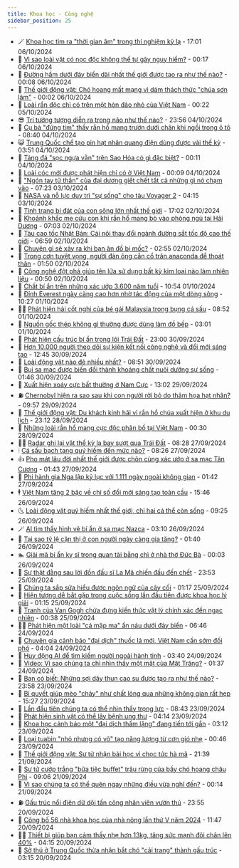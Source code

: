 ```yaml
---
title: Khoa học - Công nghệ
sidebar_position: 25
---
```


<!-- dantri-khoa-hoc-cong-nghe:START -->
- 🪄 [Khoa học tìm ra &quot;thời gian âm&quot; trong thí nghiệm kỳ lạ](https://dantri.com.vn/khoa-hoc-cong-nghe/khoa-hoc-tim-ra-thoi-gian-am-trong-thi-nghiem-ky-la-20241006031904995.htm) - 17:01 06/10/2024
- 🤭 [Vì sao loài vật có nọc độc không thể tự gây nguy hiểm?](https://dantri.com.vn/khoa-hoc-cong-nghe/vi-sao-loai-vat-co-noc-doc-khong-the-tu-gay-nguy-hiem-20241004115753226.htm) - 00:17 06/10/2024
- 🐻 [Đường hầm dưới đáy biển dài nhất thế giới được tạo ra như thế nào?](https://dantri.com.vn/khoa-hoc-cong-nghe/duong-ham-duoi-day-bien-dai-nhat-the-gioi-duoc-tao-ra-nhu-the-nao-20241003130554229.htm) - 00:08 06/10/2024
- 🥰 [Thế giới động vật: Chó hoang mất mạng vì dám thách thức &quot;chúa sơn lâm&quot;](https://dantri.com.vn/khoa-hoc-cong-nghe/the-gioi-dong-vat-cho-hoang-mat-mang-vi-dam-thach-thuc-chua-son-lam-20241006033846915.htm) - 00:02 06/10/2024
- 🥳 [Loài rắn độc chỉ có trên một hòn đảo nhỏ của Việt Nam](https://dantri.com.vn/khoa-hoc-cong-nghe/loai-ran-doc-chi-co-tren-mot-hon-dao-nho-cua-viet-nam-20241005024558594.htm) - 00:22 05/10/2024
- 😎 [Trí tưởng tượng diễn ra trong não như thế nào?](https://dantri.com.vn/khoa-hoc-cong-nghe/tri-tuong-tuong-dien-ra-trong-nao-nhu-the-nao-20241005025910328.htm) - 23:56 04/10/2024
- 🎡 [Cụ bà &quot;đứng tim&quot; thấy rắn hổ mang trườn dưới chân khi ngồi trong ô tô](https://dantri.com.vn/khoa-hoc-cong-nghe/cu-ba-dung-tim-thay-ran-ho-mang-truon-duoi-chan-khi-ngoi-trong-o-to-20241004145818862.htm) - 08:40 04/10/2024
- 😺 [Trung Quốc chế tạo pin hạt nhân quang điện dùng được vài thế kỷ](https://dantri.com.vn/khoa-hoc-cong-nghe/trung-quoc-che-tao-pin-hat-nhan-quang-dien-dung-duoc-vai-the-ky-20241004093430720.htm) - 03:51 04/10/2024
- 🌋 [Tảng đá &quot;sọc ngựa vằn&quot; trên Sao Hỏa có gì đặc biệt?](https://dantri.com.vn/khoa-hoc-cong-nghe/tang-da-soc-ngua-van-tren-sao-hoa-co-gi-dac-biet-20241003083222040.htm) - 00:11 04/10/2024
- 💯 [Loài cóc mới được phát hiện chỉ có ở Việt Nam](https://dantri.com.vn/khoa-hoc-cong-nghe/loai-coc-moi-duoc-phat-hien-chi-co-o-viet-nam-20241003121659563.htm) - 00:09 04/10/2024
- 🚦 [&quot;Ngón tay tử thần&quot; của đại dương giết chết tất cả những gì nó chạm vào](https://dantri.com.vn/khoa-hoc-cong-nghe/ngon-tay-tu-than-cua-dai-duong-giet-chet-tat-ca-nhung-gi-no-cham-vao-20241002223519246.htm) - 07:23 03/10/2024
- 💼 [NASA và nỗ lực duy trì &quot;sự sống&quot; cho tàu Voyager 2](https://dantri.com.vn/khoa-hoc-cong-nghe/nasa-va-no-luc-duy-tri-su-song-cho-tau-voyager-2-20241003110509138.htm) - 04:15 03/10/2024
- 🐘 [Tình trạng bi đát của con sông lớn nhất thế giới](https://dantri.com.vn/khoa-hoc-cong-nghe/tinh-trang-bi-dat-cua-con-song-lon-nhat-the-gioi-20241002135337457.htm) - 17:02 02/10/2024
- 🤗 [Khoảnh khắc mẹ cứu con khi rắn hổ mang bò vào phòng ngủ tại Hải Dương](https://dantri.com.vn/khoa-hoc-cong-nghe/khoanh-khac-me-cuu-con-khi-ran-ho-mang-bo-vao-phong-ngu-tai-hai-duong-20241002112315305.htm) - 07:03 02/10/2024
- 🎃 [Tàu cao tốc Nhật Bản: Cái nôi thay đổi ngành đường sắt tốc độ cao thế giới](https://dantri.com.vn/khoa-hoc-cong-nghe/tau-cao-toc-nhat-ban-cai-noi-thay-doi-nganh-duong-sat-toc-do-cao-the-gioi-20241002132944674.htm) - 06:59 02/10/2024
- 🚀 [Chuyện gì sẽ xảy ra khi bạn ăn đồ bị mốc?](https://dantri.com.vn/khoa-hoc-cong-nghe/chuyen-gi-se-xay-ra-khi-ban-an-do-bi-moc-20241002081624741.htm) - 02:55 02/10/2024
- 📝 [Trong cơn tuyệt vọng, người đàn ông cắn cổ trăn anaconda để thoát thân](https://dantri.com.vn/khoa-hoc-cong-nghe/trong-con-tuyet-vong-nguoi-dan-ong-can-co-tran-anaconda-de-thoat-than-20241002083925254.htm) - 01:50 02/10/2024
- 🐎 [Công nghệ đột phá giúp tên lửa sử dụng bất kỳ kim loại nào làm nhiên liệu](https://dantri.com.vn/khoa-hoc-cong-nghe/cong-nghe-dot-pha-giup-ten-lua-su-dung-bat-ky-kim-loai-nao-lam-nhien-lieu-20241002073831574.htm) - 00:50 02/10/2024
- 🌊 [Chất bí ẩn trên những xác ướp 3.600 năm tuổi](https://dantri.com.vn/khoa-hoc-cong-nghe/chat-bi-an-tren-nhung-xac-uop-3600-nam-tuoi-20241001103114335.htm) - 10:54 01/10/2024
- 🙉 [Đỉnh Everest ngày càng cao hơn nhờ tác động của một dòng sông](https://dantri.com.vn/khoa-hoc-cong-nghe/dinh-everest-ngay-cang-cao-hon-nho-tac-dong-cua-mot-dong-song-20241001073835252.htm) - 10:27 01/10/2024
- 👨‍🏫 [Phát hiện hài cốt nghi của bé gái Malaysia trong bụng cá sấu](https://dantri.com.vn/khoa-hoc-cong-nghe/phat-hien-hai-cot-nghi-cua-be-gai-malaysia-trong-bung-ca-sau-20241001111240840.htm) - 08:52 01/10/2024
- 👀 [Nguồn gốc thép không gỉ thường được dùng làm đồ bếp](https://dantri.com.vn/khoa-hoc-cong-nghe/nguon-goc-thep-khong-gi-thuong-duoc-dung-lam-do-bep-20240929182248756.htm) - 03:01 01/10/2024
- 🐲 [Phát hiện cấu trúc bí ẩn trong lõi Trái Đất](https://dantri.com.vn/khoa-hoc-cong-nghe/phat-hien-cau-truc-bi-an-trong-loi-trai-dat-20240930072239301.htm) - 23:00 30/09/2024
- 🐲 [Hơn 10.000 người theo dõi sự kiện kết nối công nghệ và đổi mới sáng tạo](https://dantri.com.vn/khoa-hoc-cong-nghe/hon-10000-nguoi-theo-doi-su-kien-ket-noi-cong-nghe-va-doi-moi-sang-tao-20240930165023177.htm) - 12:45 30/09/2024
- 🦍 [Loài động vật nào đẻ nhiều nhất?](https://dantri.com.vn/khoa-hoc-cong-nghe/loai-dong-vat-nao-de-nhieu-nhat-20240929195607177.htm) - 08:51 30/09/2024
- 🌊 [Bụi sa mạc được biến đổi thành khoáng chất nuôi dưỡng sự sống](https://dantri.com.vn/khoa-hoc-cong-nghe/bui-sa-mac-duoc-bien-doi-thanh-khoang-chat-nuoi-duong-su-song-20240930074732877.htm) - 01:46 30/09/2024
- 🤩 [Xuất hiện xoáy cực bất thường ở Nam Cực](https://dantri.com.vn/khoa-hoc-cong-nghe/xuat-hien-xoay-cuc-bat-thuong-o-nam-cuc-20240929181433269.htm) - 13:02 29/09/2024
- ⛽️ [Chernobyl hiện ra sao sau khi con người rời bỏ do thảm họa hạt nhân?](https://dantri.com.vn/khoa-hoc-cong-nghe/chernobyl-hien-ra-sao-sau-khi-con-nguoi-roi-bo-do-tham-hoa-hat-nhan-20240929165705958.htm) - 09:57 29/09/2024
- 🫶 [Thế giới động vật: Du khách kinh hãi vì rắn hổ chúa xuất hiện ở khu du lịch](https://dantri.com.vn/khoa-hoc-cong-nghe/the-gioi-dong-vat-du-khach-kinh-hai-vi-ran-ho-chua-xuat-hien-o-khu-du-lich-20240929040411217.htm) - 23:12 28/09/2024
- 🙉 [Những loài rắn hổ mang cực độc phân bố tại Việt Nam](https://dantri.com.vn/khoa-hoc-cong-nghe/nhung-loai-ran-ho-mang-cuc-doc-phan-bo-tai-viet-nam-20240927161311239.htm) - 00:30 28/09/2024
- 👨‍🏫 [Radar ghi lại vật thể kỳ lạ bay sượt qua Trái Đất](https://dantri.com.vn/khoa-hoc-cong-nghe/radar-ghi-lai-vat-the-ky-la-bay-suot-qua-trai-dat-20240927145047689.htm) - 08:28 27/09/2024
- 🕯 [Cá sấu bạch tạng quý hiếm đến mức nào?](https://dantri.com.vn/khoa-hoc-cong-nghe/ca-sau-bach-tang-quy-hiem-den-muc-nao-20240927151726468.htm) - 08:26 27/09/2024
- 👍 [Pho mát lâu đời nhất thế giới được chôn cùng xác ướp ở sa mạc Tân Cương](https://dantri.com.vn/khoa-hoc-cong-nghe/pho-mat-lau-doi-nhat-the-gioi-duoc-chon-cung-xac-uop-o-sa-mac-tan-cuong-20240927083034171.htm) - 01:43 27/09/2024
- 🧠 [Phi hành gia Nga lập kỷ lục với 1.111 ngày ngoài không gian](https://dantri.com.vn/khoa-hoc-cong-nghe/phi-hanh-gia-nga-lap-ky-luc-voi-1111-ngay-ngoai-khong-gian-20240927075836639.htm) - 01:42 27/09/2024
- 🕴 [Việt Nam tăng 2 bậc về chỉ số đổi mới sáng tạo toàn cầu](https://dantri.com.vn/khoa-hoc-cong-nghe/viet-nam-tang-2-bac-ve-chi-so-doi-moi-sang-tao-toan-cau-20240926223231281.htm) - 15:46 26/09/2024
- 🌜 [Loài động vật quý hiếm nhất thế giới, chỉ hai cá thể còn sống](https://dantri.com.vn/khoa-hoc-cong-nghe/loai-dong-vat-quy-hiem-nhat-the-gioi-chi-hai-ca-the-con-song-20240926160636867.htm) - 09:25 26/09/2024
- 🪄 [AI tìm thấy hình vẽ bí ẩn ở sa mạc Nazca](https://dantri.com.vn/khoa-hoc-cong-nghe/ai-tim-thay-hinh-ve-bi-an-o-sa-mac-nazca-20240926095628024.htm) - 03:10 26/09/2024
- 🎃 [Tại sao tỷ lệ cận thị ở con người ngày càng gia tăng?](https://dantri.com.vn/khoa-hoc-cong-nghe/tai-sao-ty-le-can-thi-o-con-nguoi-ngay-cang-gia-tang-20240925095913613.htm) - 01:40 26/09/2024
- 🏊 [Giải mã bí ẩn kỵ sĩ trong quan tài bằng chì ở nhà thờ Đức Bà](https://dantri.com.vn/khoa-hoc-cong-nghe/giai-ma-bi-an-ky-si-trong-quan-tai-bang-chi-o-nha-tho-duc-ba-20240925233940967.htm) - 00:03 26/09/2024
- 🔭 [Sự thật đằng sau lời đồn đấu sĩ La Mã chiến đấu đến chết](https://dantri.com.vn/khoa-hoc-cong-nghe/su-that-dang-sau-loi-don-dau-si-la-ma-chien-dau-den-chet-20240925233330130.htm) - 23:53 25/09/2024
- 🤭 [Chúng ta sắp sửa hiểu được ngôn ngữ của cây cối](https://dantri.com.vn/khoa-hoc-cong-nghe/chung-ta-sap-sua-hieu-duoc-ngon-ngu-cua-cay-coi-20240924164937151.htm) - 01:17 25/09/2024
- 📝 [Hiện tượng dễ bắt gặp trong cuộc sống lần đầu tiên được khoa học lý giải](https://dantri.com.vn/khoa-hoc-cong-nghe/hien-tuong-de-bat-gap-trong-cuoc-song-lan-dau-tien-duoc-khoa-hoc-ly-giai-20240925075639094.htm) - 01:15 25/09/2024
- 🌋 [Tranh của Van Gogh chứa đựng kiến thức vật lý chính xác đến ngạc nhiên](https://dantri.com.vn/khoa-hoc-cong-nghe/tranh-cua-van-gogh-chua-dung-kien-thuc-vat-ly-chinh-xac-den-ngac-nhien-20240925003555871.htm) - 00:38 25/09/2024
- 🧑‍🏫 [Phát hiện một loài &quot;cá mập ma&quot; ẩn náu dưới đáy biển](https://dantri.com.vn/khoa-hoc-cong-nghe/phat-hien-mot-loai-ca-map-ma-an-nau-duoi-day-bien-20240925115736938.htm) - 06:46 24/09/2024
- 👀 [Chuyên gia cảnh báo &quot;đại dịch&quot; thuốc lá mới, Việt Nam cần sớm đối phó](https://dantri.com.vn/suc-khoe/chuyen-gia-canh-bao-dai-dich-thuoc-la-moi-viet-nam-can-som-doi-pho-20240924105254227.htm) - 04:04 24/09/2024
- 🗽 [Huy động AI để tìm kiếm người ngoài hành tinh](https://dantri.com.vn/khoa-hoc-cong-nghe/huy-dong-ai-de-tim-kiem-nguoi-ngoai-hanh-tinh-20240923115710714.htm) - 03:40 24/09/2024
- 🦩 [Video: Vì sao chúng ta chỉ nhìn thấy một mặt của Mặt Trăng?](https://dantri.com.vn/khoa-hoc-cong-nghe/video-vi-sao-chung-ta-chi-nhin-thay-mot-mat-cua-mat-trang-20240924073415734.htm) - 01:37 24/09/2024
- 🦍 [Bạn có biết: Những sợi dây thun cao su được tạo ra như thế nào?](https://dantri.com.vn/khoa-hoc-cong-nghe/ban-co-biet-nhung-soi-day-thun-cao-su-duoc-tao-ra-nhu-the-nao-20240924002629208.htm) - 23:58 23/09/2024
- 🤖 [Bí quyết giúp mèo &quot;chảy&quot; như chất lỏng qua những không gian rất hẹp](https://dantri.com.vn/khoa-hoc-cong-nghe/bi-quyet-giup-meo-chay-nhu-chat-long-qua-nhung-khong-gian-rat-hep-20240923165331363.htm) - 15:27 23/09/2024
- 🔭 [Lần đầu tiên chúng ta có thể nhìn thấy trọng lực](https://dantri.com.vn/khoa-hoc-cong-nghe/lan-dau-tien-chung-ta-co-the-nhin-thay-trong-luc-20240922223323950.htm) - 08:43 23/09/2024
- 👺 [Phát hiện sinh vật có thể lây bệnh ung thư](https://dantri.com.vn/khoa-hoc-cong-nghe/phat-hien-sinh-vat-co-the-lay-benh-ung-thu-20240923111043237.htm) - 04:14 23/09/2024
- 🤖 [Khoa học cảnh báo một &quot;đại dịch thầm lặng&quot; đang tiến tới gần](https://dantri.com.vn/khoa-hoc-cong-nghe/khoa-hoc-canh-bao-mot-dai-dich-tham-lang-dang-tien-toi-gan-20240923074030035.htm) - 03:12 23/09/2024
- 🌮 [Loại tuabin &quot;nhỏ nhưng có võ&quot; tạo năng lượng từ cơn gió nhẹ](https://dantri.com.vn/khoa-hoc-cong-nghe/loai-tuabin-nho-nhung-co-vo-tao-nang-luong-tu-con-gio-nhe-20240922235320595.htm) - 00:46 23/09/2024
- 💼 [Thế giới động vật: Sư tử nhận bài học vì chọc tức hà mã](https://dantri.com.vn/khoa-hoc-cong-nghe/the-gioi-dong-vat-su-tu-nhan-bai-hoc-vi-choc-tuc-ha-ma-20240922042456582.htm) - 21:39 21/09/2024
- 🎃 [Sư tử cướp trắng &quot;bữa tiệc buffet&quot; trâu rừng của bầy chó hoang châu Phi](https://dantri.com.vn/khoa-hoc-cong-nghe/su-tu-cuop-trang-bua-tiec-buffet-trau-rung-cua-bay-cho-hoang-chau-phi-20240921023039008.htm) - 09:06 21/09/2024
- 💫 [Vì sao chúng ta có thể quên ngay những điều vừa nghĩ đến?](https://dantri.com.vn/khoa-hoc-cong-nghe/vi-sao-chung-ta-co-the-quen-ngay-nhung-dieu-vua-nghi-den-20240920021401985.htm) - 00:14 21/09/2024
- ⛽️ [Gấu trúc nổi điên dữ dội tấn công nhân viên vườn thú](https://dantri.com.vn/khoa-hoc-cong-nghe/gau-truc-noi-dien-du-doi-tan-cong-nhan-vien-vuon-thu-20240921061700561.htm) - 23:55 20/09/2024
- 💼 [Công bố 56 nhà khoa học của nhà nông lần thứ V năm 2024](https://dantri.com.vn/khoa-hoc-cong-nghe/cong-bo-56-nha-khoa-hoc-cua-nha-nong-lan-thu-v-nam-2024-20240921093850328.htm) - 11:47 20/09/2024
- 🧑‍💻 [Thiết bị giúp bạn cảm thấy nhẹ hơn 13kg, tăng sức mạnh đôi chân lên 40%](https://dantri.com.vn/khoa-hoc-cong-nghe/thiet-bi-giup-ban-cam-thay-nhe-hon-13kg-tang-suc-manh-doi-chan-len-40-20240920074345902.htm) - 04:15 20/09/2024
- 🧰 [Sở thú ở Trung Quốc thừa nhận bắt chó &quot;cải trang&quot; thành gấu trúc](https://dantri.com.vn/khoa-hoc-cong-nghe/so-thu-o-trung-quoc-thua-nhan-bat-cho-cai-trang-thanh-gau-truc-20240920092657729.htm) - 03:15 20/09/2024<!-- dantri-khoa-hoc-cong-nghe:END -->

